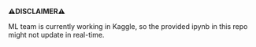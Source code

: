 **⚠️DISCLAIMER⚠️**

ML team is currently working in Kaggle, so the provided ipynb in this repo might not update in real-time.
